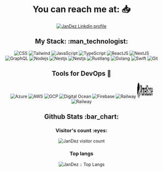 <h1 align="center">You can reach me at: 📥</h1>

<p align="center">
  <a href="https://www.linkedin.com/in/jaifran-hernandez97">
    <img src="https://www.vectorlogo.zone/logos/linkedin/linkedin-icon.svg" 
    alt="JanDez Linkdin profile" height="40" width="40">
  </a>  
<h2 align="center">My Stack: :man_technologist:</h2>

<p align="center">
  

  <img src="https://www.vectorlogo.zone/logos/w3_css/w3_css-icon.svg" alt="CSS" height="50" width="50">
  
  <img src="https://www.vectorlogo.zone/logos/tailwindcss/tailwindcss-icon.svg" alt="Tailwind" height="50" width="50">
  
  <img src="https://img.icons8.com/color/48/000000/javascript--v2.png" alt="JavaScript" height="50" width="50">

  <img src="https://img.icons8.com/color/48/000000/typescript.png" alt="TypeScript" height="50" width="50">
  
  <img src="https://www.vectorlogo.zone/logos/reactjs/reactjs-icon.svg" alt="ReactJS" height="50" width="50">

  <img src="https://cdn.worldvectorlogo.com/logos/next-js.svg" alt="NextJS" height="50" width="50">
  
  <img src="https://www.vectorlogo.zone/logos/graphql/graphql-icon.svg" alt="GraphQL" height="50" width="50">

  <img src="https://www.vectorlogo.zone/logos/nodejs/nodejs-icon.svg" alt="Nodejs" height="50" width="50">

  <img src="https://www.vectorlogo.zone/logos/nestjs/nestjs-icon.svg" alt="Nestjs" height="50" width="50">
  
  <img src="https://www.vectorlogo.zone/logos/flutterio/flutterio-icon.svg" alt="Nestjs" height="50" width="50">

  <img src="https://www.vectorlogo.zone/logos/rust-lang/rust-lang-icon.svg" alt="Rustlang" height="50" width="50">
  
  <img src="https://www.vectorlogo.zone/logos/golang/golang-icon.svg" alt="Golang" height="50" width="50">
  
  <img src="https://www.vectorlogo.zone/logos/swift/swift-icon.svg" alt="Swift" height="50" width="50">
  
  <img src="https://www.vectorlogo.zone/logos/git-scm/git-scm-icon.svg" alt="Git" height="50" width="50">
</p>


<h2 align="center">Tools for DevOps 🧰</h2>


<p align="center">
  <img src="https://www.vectorlogo.zone/logos/microsoft_azure/microsoft_azure-icon.svg" alt="Azure" height="50" width="50">
  
  <img src="https://www.vectorlogo.zone/logos/amazon_aws/amazon_aws-icon.svg" alt="AWS" height="50" width="50">
  
  <img src="https://www.vectorlogo.zone/logos/google_cloud/google_cloud-icon.svg" alt="GCP" height="50" width="50">
  
  <img src="https://www.vectorlogo.zone/logos/digitalocean/digitalocean-icon.svg" alt="Digital Ocean" height="50" width="50">
  
  <img src="https://www.vectorlogo.zone/logos/firebase/firebase-icon.svg" alt="Firebase" height="50" width="50">
  
  <img src="https://raw.githubusercontent.com/simple-icons/simple-icons/00b6fe7eca52b9df8a38b5e5b64fe9abe8580add/icons/railway.svg" alt="Railway" height="50" width="50">

  <img src="https://raw.githubusercontent.com/cncf/landscape/d5b8ce23193f16a0692ce611fe69abc26bbb2c71/hosted_logos/planetscale.svg" alt="PlanetScale" height="50" width="50">

  <img src="https://getlogo.net/wp-content/uploads/2020/11/supabase-logo-vector.png" alt="Railway" height="50" width="50">

</p>

<h2 align="center">Github Stats :bar_chart:</h2>

<h3 align="center">Visitor's count :eyes:</h3>

<p align="center"><img src="https://profile-counter.glitch.me/{JanDez}/count.svg" alt="JanDez visitor count" /></p>

<h3 align="center">Top langs</h3>

<p align="center">
  <img src="https://github-readme-stats.vercel.app/api/top-langs/?username=JanDez&langs_count=10&theme=algolia&layout=compact" 
       alt="JanDez :: Top Langs" height="400" width="650"/>
</p>
